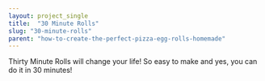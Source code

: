 ```yaml
---
layout: project_single
title:  "30 Minute Rolls"
slug: "30-minute-rolls"
parent: "how-to-create-the-perfect-pizza-egg-rolls-homemade"
---
```

Thirty Minute Rolls will change your life!  So easy to make and yes, you can do it in 30 minutes!
